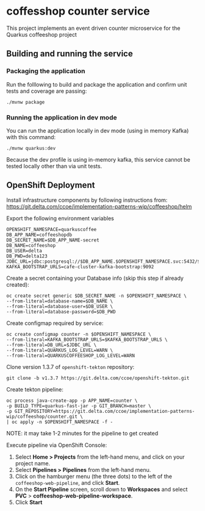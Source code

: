 # coffesshop counter service

This project implements an event driven counter microservice for the Quarkus coffeeshop project

## Building and running the service

### Packaging the application
Run the folllowing to build and package the application and confirm unit tests and coverage are passing:
```
./mvnw package
```

### Running the application in dev mode
You can run the application locally in dev mode (using in memory Kafka) with this command:
```
./mvnw quarkus:dev
```
Because the dev profile is using in-memory kafka, this service cannot be tested locally other than via unit tests.

## OpenShift Deployment

Install infrastructure components by following instructions from: https://git.delta.com/ccoe/implementation-patterns-wip/coffeeshop/helm

Export the following environment variables

```
OPENSHIFT_NAMESPACE=quarkuscoffee
DB_APP_NAME=coffeeshopdb
DB_SECRET_NAME=$DB_APP_NAME-secret
DB_NAME=coffeeshop
DB_USER=delta
DB_PWD=delta123
JDBC_URL=jdbc:postgresql://$DB_APP_NAME.$OPENSHIFT_NAMESPACE.svc:5432/$DB_NAME
KAFKA_BOOTSTRAP_URLS=cafe-cluster-kafka-bootstrap:9092
```

Create a secret containing your Database info (skip this step if already created):
```
oc create secret generic $DB_SECRET_NAME -n $OPENSHIFT_NAMESPACE \
--from-literal=database-name=$DB_NAME \
--from-literal=database-user=$DB_USER \
--from-literal=database-password=$DB_PWD
```

Create configmap required by service:
```
oc create configmap counter -n $OPENSHIFT_NAMESPACE \
--from-literal=KAFKA_BOOTSTRAP_URLS=$KAFKA_BOOTSTRAP_URLS \
--from-literal=DB_URL=$JDBC_URL \
--from-literal=QUARKUS_LOG_LEVEL=WARN \
--from-literal=QUARKUSCOFFEESHOP_LOG_LEVEL=WARN

```

Clone version 1.3.7 of `openshift-tekton` repository:
```
git clone -b v1.3.7 https://git.delta.com/ccoe/openshift-tekton.git
```

Create tekton pipeline:
```
oc process java-create-app -p APP_NAME=counter \
-p BUILD_TYPE=quarkus-fast-jar -p GIT_BRANCH=master \
-p GIT_REPOSITORY=https://git.delta.com/ccoe/implementation-patterns-wip/coffeeshop/counter.git \
| oc apply -n $OPENSHIFT_NAMESPACE -f -
```
NOTE: it may take 1-2 minutes for the pipeline to get created

Execute pipeline via OpenShift Console:
1. Select **Home > Projects** from the left-hand menu, and click on your project name.
1. Select **Pipelines > Pipelines** from the left-hand menu.
1. Click on the hamburger menu (the three dots) to the left of the `coffeeshop-web-pipeline`, and click **Start**.
1. On the **Start Pipeline** screen, scroll down to **Workspaces** and select **PVC** > **coffeeshop-web-pipeline-workspace**.
1. Click **Start**

